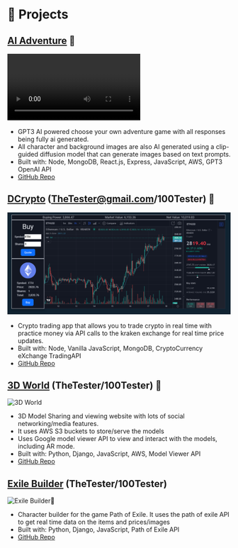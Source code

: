 # 🧪 Projects

## [AI Adventure](https://aiadventure.herokuapp.com/) 🔗

![AI Adventure](https://i.imgur.com/r3O8YgC.mp4)

- GPT3 AI powered choose your own adventure game with all responses being fully ai generated.
- All character and background images are also AI generated using a clip-guided diffusion model that can generate images based on text prompts.
- Built with: Node, MongoDB, React.js, Express, JavaScript, AWS, GPT3 OpenAI API
- [GitHub Repo](https://github.com/jontoye/ai-adventure)

## [DCrypto](https://dcrypto-app.herokuapp.com) (TheTester@gmail.com/100Tester) 🔗

![DCrypto](https://raw.githubusercontent.com/DKotzer/DTrade/main/images/buy.png)

- Crypto trading app that allows you to trade crypto in real time with practice money via API calls to the kraken exchange for real time price updates.
- Built with: Node, Vanilla JavaScript, MongoDB, CryptoCurrency eXchange TradingAPI
- [GitHub Repo](https://github.com/DKotzer/DTrade)

## [3D World](https://threedworld.herokuapp.com) (TheTester/100Tester) 🔗

![3D World](https://imgur.com/uakUhRJ.gif)

- 3D Model Sharing and viewing website with lots of social networking/media features.
- It uses AWS S3 buckets to store/serve the models
- Uses Google model viewer API to view and interact with the models, including AR mode.
- Built with: Python, Django, JavaScript, AWS, Model Viewer API
- [GitHub Repo](https://github.com/DKotzer/3d-models-site)

## [Exile Builder](https://exile-builder.herokuapp.com) (TheTester/100Tester)

![Exile Builder](https://imgur.com/ZwBP2Ws.gif)🔗

- Character builder for the game Path of Exile. It uses the path of exile API to get real time data on the items and prices/images
- Built with: Python, Django, JavaScript, Path of Exile API
- [GitHub Repo](https://github.com/DKotzer/poe-collection)
